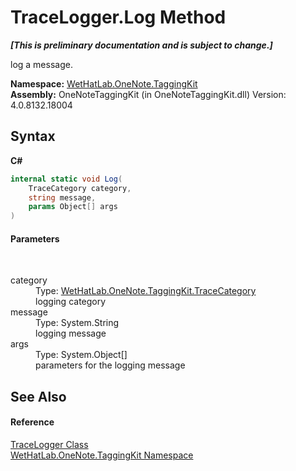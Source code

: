 # TraceLogger.Log Method 
 _**\[This is preliminary documentation and is subject to change.\]**_

log a message.

**Namespace:**&nbsp;<a href="4e00c8ac-fc03-0e6d-d2fd-b2c7565a9aa0">WetHatLab.OneNote.TaggingKit</a><br />**Assembly:**&nbsp;OneNoteTaggingKit (in OneNoteTaggingKit.dll) Version: 4.0.8132.18004

## Syntax

**C#**<br />
``` C#
internal static void Log(
	TraceCategory category,
	string message,
	params Object[] args
)
```


#### Parameters
&nbsp;<dl><dt>category</dt><dd>Type: <a href="692608a8-5e77-ecb8-4fcd-0edae6dceac2">WetHatLab.OneNote.TaggingKit.TraceCategory</a><br />logging category</dd><dt>message</dt><dd>Type: System.String<br />logging message</dd><dt>args</dt><dd>Type: System.Object[]<br />parameters for the logging message</dd></dl>

## See Also


#### Reference
<a href="a58bd163-de69-89db-8a1f-17c4613506ce">TraceLogger Class</a><br /><a href="4e00c8ac-fc03-0e6d-d2fd-b2c7565a9aa0">WetHatLab.OneNote.TaggingKit Namespace</a><br />